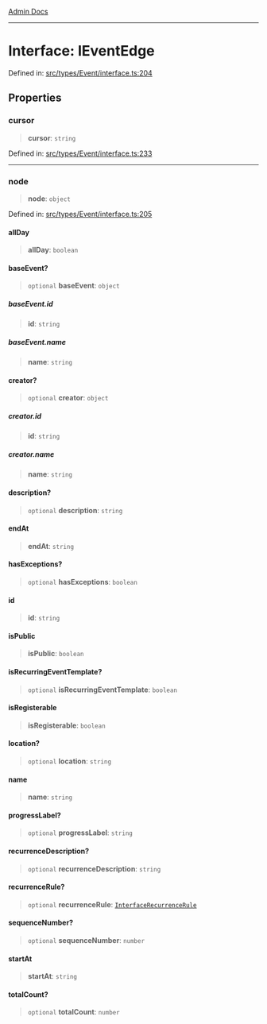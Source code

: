 [Admin Docs](/)

***

# Interface: IEventEdge

Defined in: [src/types/Event/interface.ts:204](https://github.com/PalisadoesFoundation/talawa-admin/blob/main/src/types/Event/interface.ts#L204)

## Properties

### cursor

> **cursor**: `string`

Defined in: [src/types/Event/interface.ts:233](https://github.com/PalisadoesFoundation/talawa-admin/blob/main/src/types/Event/interface.ts#L233)

***

### node

> **node**: `object`

Defined in: [src/types/Event/interface.ts:205](https://github.com/PalisadoesFoundation/talawa-admin/blob/main/src/types/Event/interface.ts#L205)

#### allDay

> **allDay**: `boolean`

#### baseEvent?

> `optional` **baseEvent**: `object`

##### baseEvent.id

> **id**: `string`

##### baseEvent.name

> **name**: `string`

#### creator?

> `optional` **creator**: `object`

##### creator.id

> **id**: `string`

##### creator.name

> **name**: `string`

#### description?

> `optional` **description**: `string`

#### endAt

> **endAt**: `string`

#### hasExceptions?

> `optional` **hasExceptions**: `boolean`

#### id

> **id**: `string`

#### isPublic

> **isPublic**: `boolean`

#### isRecurringEventTemplate?

> `optional` **isRecurringEventTemplate**: `boolean`

#### isRegisterable

> **isRegisterable**: `boolean`

#### location?

> `optional` **location**: `string`

#### name

> **name**: `string`

#### progressLabel?

> `optional` **progressLabel**: `string`

#### recurrenceDescription?

> `optional` **recurrenceDescription**: `string`

#### recurrenceRule?

> `optional` **recurrenceRule**: [`InterfaceRecurrenceRule`](../../../../utils/recurrenceUtils/recurrenceTypes/interfaces/InterfaceRecurrenceRule.md)

#### sequenceNumber?

> `optional` **sequenceNumber**: `number`

#### startAt

> **startAt**: `string`

#### totalCount?

> `optional` **totalCount**: `number`
